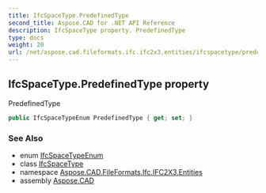 ```yaml
---
title: IfcSpaceType.PredefinedType
second_title: Aspose.CAD for .NET API Reference
description: IfcSpaceType property. PredefinedType
type: docs
weight: 20
url: /net/aspose.cad.fileformats.ifc.ifc2x3.entities/ifcspacetype/predefinedtype/
---
```

## IfcSpaceType.PredefinedType property

PredefinedType

```csharp
public IfcSpaceTypeEnum PredefinedType { get; set; }
```

### See Also

* enum [IfcSpaceTypeEnum](../../../aspose.cad.fileformats.ifc.ifc2x3.types/ifcspacetypeenum/)
* class [IfcSpaceType](../)
* namespace [Aspose.CAD.FileFormats.Ifc.IFC2X3.Entities](../../ifcspacetype/)
* assembly [Aspose.CAD](../../../)


